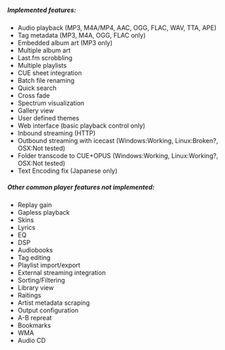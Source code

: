 ##### Implemented features:

- Audio playback (MP3, M4A/MP4, AAC, OGG, FLAC, WAV, TTA, APE)
- Tag metadata (MP3, M4A, OGG, FLAC only)
- Embedded album art (MP3 only)
- Multiple album art
- Last.fm scrobbling
- Multiple playlists
- CUE sheet integration
- Batch file renaming
- Quick search
- Cross fade
- Spectrum visualization
- Gallery view
- User defined themes
- Web interface (basic playback control only)
- Inbound streaming (HTTP)
- Outbound streaming with icecast (Windows:Working, Linux:Broken?, OSX:Not tested)
- Folder transcode to CUE+OPUS (Windows:Working, Linux:Working?, OSX:Not tested)
- Text Encoding fix (Japanese only)



##### Other common player features not implemented:

 - Replay gain
 - Gapless playback
 - Skins
 - Lyrics
 - EQ
 - DSP
 - Audiobooks
 - Tag editing
 - Playlist import/export
 - External streaming integration
 - Sorting/Filtering
 - Library view
 - Raitings
 - Artist metadata scraping
 - Output configuration
 - A-B repreat
 - Bookmarks
 - WMA
 - Audio CD

